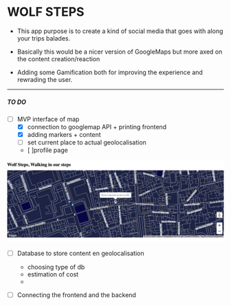 # WOLF STEPS

 - This app purpose is to create a kind of social media that goes with along your trips balades.

- Basically this would be a nicer version of GoogleMaps but more axed on the content creation/reaction

- Adding some Gamification both for improving the experience and rewrading the user.
--------------------------------------


##### TO DO 

- [ ] MVP interface of map
    - [x] connection to googlemap API + printing frontend 
    - [x] adding markers + content 
    - [ ] set current place to actual geolocalisation
    - [ ]profile page 

![current dev ](Assets/413958270_279362005122746_2687020570833499814_n.png)


- [ ]  Database to store content en geolocalisation
    - choosing type of db
    - estimation of cost
    - 
- [ ]  Connecting the frontend and the backend







